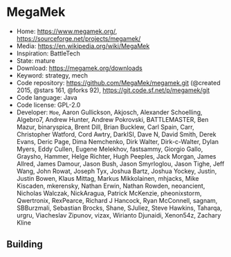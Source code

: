 # MegaMek

- Home: https://www.megamek.org/, https://sourceforge.net/projects/megamek/
- Media: https://en.wikipedia.org/wiki/MegaMek
- Inspiration: BattleTech
- State: mature
- Download: https://megamek.org/downloads
- Keyword: strategy, mech
- Code repository: https://github.com/MegaMek/megamek.git (@created 2015, @stars 161, @forks 92), https://git.code.sf.net/p/megamek/git
- Code language: Java
- Code license: GPL-2.0
- Developer: `Moe`, Aaron Gullickson, Akjosch, Alexander Schoelling, Algebro7, Andrew Hunter, Andrew Pokrovski, BATTLEMASTER, Ben Mazur, binaryspica, Brent Dill, Brian Bucklew, Carl Spain, Carr, Christopher Watford, Cord Awtry, DarkISI, Dave N, David Smith, Derek Evans, Deric Page, Dima Nemchenko, Dirk Walter, Dirk-c-Walter, Dylan Myers, Eddy Cullen, Eugene Melekhov, fastsammy, Giorgio Gallo, Graysho, Hammer, Helge Richter, Hugh Peeples, Jack Morgan, James Allred, James Damour, Jason Bush, Jason Smyrloglou, Jason Tighe, Jeff Wang, John Rowat, Joseph Tyx, Joshua Bartz, Joshua Yockey, Justin, Justin Bowen, Klaus Mittag, Markus Mikkolainen, mhjacks, Mike Kiscaden, mkerensky, Nathan Erwin, Nathan Rowden, neoancient, Nicholas Walczak, NickAragua, Patrick McKenzie, pheonixstorm, Qwertronix, RexPearce, Richard J Hancock, Ryan McConnell, sagnam, SBBurzmali, Sebastian Brocks, Shane, SJuliez, Steve Hawkins, Taharqa, urgru, Viacheslav Zipunov, vizax, Wirianto Djunaidi, Xenon54z, Zachary Kline

## Building
